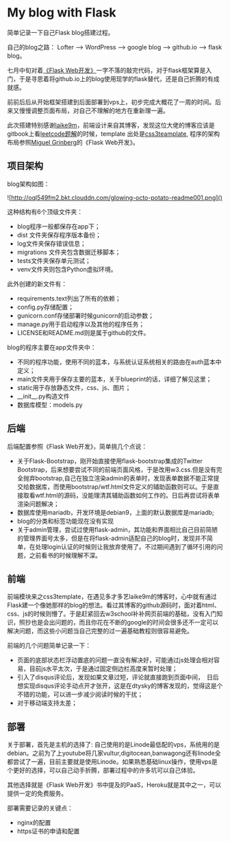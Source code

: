 # My blog with Flask

简单记录一下自己Flask blog搭建过程。

自己的blog之路： Lofter  -->  WordPress --> google blog  --> github.io  --> flask blog。

七月中旬对着[《Flask Web开发》](https://book.douban.com/subject/25814739/)一字不落的敲完代码，对于flask框架算是入门，于是寻思着将github.io上的blog使用现学的flask替代，还是自己折腾的有成就感。

前前后后从开始框架搭建到后面部署到vps上，初步完成大概花了一周的时间。后来又慢慢调整页面布局，对自己不理解的地方在重新理一遍。

此次搭建特别感谢[laike9m](https://laike9m.com/)，前端设计来自其博客，发现这位大佬的博客应该是gitbook上看[leetcode题解](https://algorithm.yuanbin.me/zh-hans/)的时候，template 出处是[css3teamplate](http://www.css3templates.co.uk/), 程序的架构布局参照[Miguel Grinberg](https://blog.miguelgrinberg.com/)的《Flask Web开发》。



## 项目架构

blog架构如图：

![http://oql549fm2.bkt.clouddn.com/glowing-octo-potato-readme001.png]()

这种结构有6个顶级文件夹：

- blog程序一般都保存在app下；
- dist 文件夹保存程序版本备份；
- log文件夹保存错误信息；
- migrations 文件夹包含数据迁移脚本；
- tests文件夹保存单元测试；
- venv文件夹则包含Python虚拟环境。

此外创建的新文件有：

- requirements.text列出了所有的依赖；
- config.py存储配置；
- gunicorn.conf存储部署时候gunicorn的启动参数；
- manage.py用于启动程序以及其他的程序任务；
- LICENSE和README.md则是属于github的文件。

blog的程序主要在app文件夹中：

- 不同的程序功能，使用不同的蓝本，与系统认证系统相关的路由在auth蓝本中定义；
- main文件夹用于保存主要的蓝本，关于blueprint的话，详细了解见这里；
- static用于存放静态文件，css、js、图片；
- \_\_init\_\_.py构造文件
- 数据库模型：models.py



## 后端

后端配置参照《Flask Web开发》，简单挑几个点说：

* 关于Flask-Bootstrap，刚开始直接使用flask-bootstrap集成的Twitter Bootstrap，后来想要尝试不同的前端页面风格，于是改用w3.css.但是没有完全抛弃bootstrap,自己在独立渲染admin的表单时，发现表单数据不能正常提交给数据库，而使用bootstrap/wtf.html文件定义的辅助函数则可以。于是直接取看wtf.html的源码，没能理清其辅助函数如何工作的。日后再尝试将表单渲染问题解决；
* 数据库使用mariadb，开发环境是debian9，上面的默认数据库是mariadb;
* blog的分类和标签功能现在没有实现
* 关于admin管理，尝试过使用flask-admin，其功能和界面相比自己目前简陋的管理界面号太多，但是在将flask-admin适配自己的blog时，发现并不简单，在处理login认证的时候则让我放弃使用了。不过期间遇到了循环引用的问题，之前看书的时候理解不深。





## 前端

前端模块来之css3template，在遇见多才多艺laike9m的博客时，心中就有通过Flask建一个像她那样的blog的想法。看过其博客的github源码时，面对着html、css、js的时候则懵了。于是赶紧回去w3school补补网页前端的基础，没有入门知识，照抄也是会出问题的，而且你花在不断的google的时间会很多还不一定可以解决问题，而这些小问题当自己完整的过一遍基础教程则很容易避免。

前端的几个问题简单记录一下：

* 页面的底部状态栏浮动置底的问题一直没有解决好，可能通过js处理会相对容易，目前js水平太次，于是通过固定侧边栏高度来暂时处理；
* 引入了disqus评论后，发现如果文章过短，评论就直接跑到页面中间，　日后想实现disqus评论手动点开才张开，这是在dtysky的博客发现的，觉得这是个不错的功能，可以进一步减少阅读时候的干扰；
* 对于移动端支持太差；



## 部署

关于部署，首先是主机的选择了: 自己使用的是Linode最低配的vps，系统用的是debian。之前为了上youtube将几家vultur,digitocean,banwagong还有linode全都尝试了一遍，目前主要就是使用Linode。如果熟悉基础linux操作，使用vps是个更好的选择，可以自己动手折腾，部署过程中的许多坑可以自己体验。

其他选择就是《Flask Web开发》书中提及的PaaS，Heroku就是其中之一，可以提供一定的免费服务。

部署需要记录的关键点：

* nginx的配置
* https证书的申请和配置